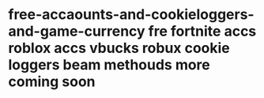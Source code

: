 # free-accaounts-and-cookieloggers-and-game-currency fre fortnite accs roblox accs vbucks robux cookie loggers beam methouds more coming soon
